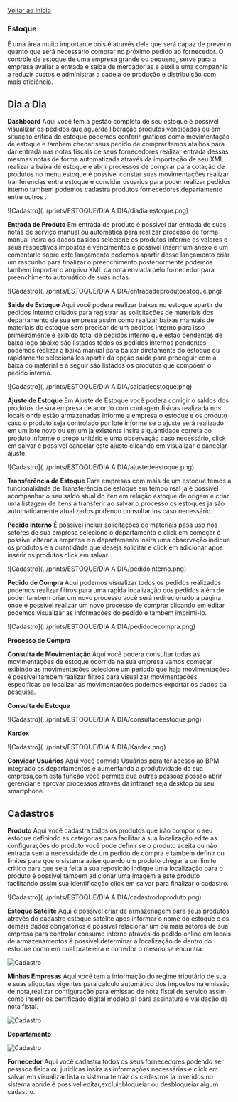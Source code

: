 [Voltar ao Inicio](../../)

### Estoque
É uma área muito importante pois é através dele que será capaz de prever o quanto que será necessário comprar no próximo pedido ao fornecedor.
O controle de estoque de uma empresa grande ou pequena, serve para a empresa avaliar a entrada e saída de mercadorias e auxilia uma companhia a reduzir custos e administrar a cadeia de produção e distribuição com mais eficiência.

## Dia a Dia
**Dashboard**
Aqui você tem a gestão completa de seu estoque é possivel visualizar os pedidos que aguarda liberação produtos vencidados ou em situaçao critica de estoque podemos conferir graficos como movimentação de estoque e tambem checar seus pedido de comprar temos atalhos para dar entrada nas notas fiscais de seus fornecedores realizar entrada dessas mesmas notas de forma automatizada através da importação de seu XML realizar a baixa de estoque e abrir processos de comprar para cotação de produtos no menu estoque é possivel constar suas movimentações realizar tranferencias entre estoque e convidar usuarios para poder realizar pedidos interno tambem podemos cadastra produtos fornecedores,departamento entre outros .  

![Cadastro](../prints/ESTOQUE/DIA A DIA/diadia estoque.png)

**Entrada de Produto**
Em entrada de produto é possivel dar
entrada de suas notas de serviço manual ou automatica para realizar processo de forma manual insira os dados basicos selecione os produtos informe os valores e seus respectivos impostos e vencimentos é possivel inserir um anexo e um comentario sobre este lançamento podemos apartir desse lançamento criar um rascunho para finalizar o preenchimento posteriormente podemos tambem importar o arquivo XML da nota enviada pelo fornecedor para preenchimento automático de suas notas.

![Cadastro](../prints/ESTOQUE/DIA A DIA/entradadeprodutoestoque.png)

**Saida de Estoque**
Aqui vocẽ podera realizar baixas no estoque apartir de pedidos interno criados para registrar as solicitações de materiais dos departamento de sua empresa assim como realizar baixas manuais de materiais do estoque sem precisar de um pedidos interno para isso primeiramente é exibido total de pedidos interno que estao pendentes de baixa logo abaixo são listados todos os pedidos internos pendentes podemos realizar a baixa manual para baixar diretamente do estoque ou rapidamente selecioná los apartir da opção saída para proceguir com a baixa do material e a seguir são listados os produtos que compõem o pedido interno.

![Cadastro](../prints/ESTOQUE/DIA A DIA/saidadeestoque.png)

**Ajuste de Estoque**
Em Ajuste de Estoque você podera corrigir o saldos dos produtos de sua empresa de acordo com contagem fisicas realizada nos locais onde estão armazenadas informe a empresa o estoque e os produto caso o produto seja controlado por lote informe se o ajuste será realizado em um lote novo ou em um ja existente insira a quantidade correta do produto informe o preço unitário e uma observação caso necessário, click em salvar é possivel cancelar este ajuste clicando em visualizar e cancelar ajuste.

![Cadastro](../prints/ESTOQUE/DIA A DIA/ajustedeestoque.png)

**Transferência de Estoque**
Para empresas com mais de um estoque temos a funcionalidade de Transferência de estoque em tempo real ja é possivel acompanhar o seu saldo atual do iten em relação estoque de origem e criar uma listagem de itens á transferir ao salvar o processo os estoques ja são automaticamente atualizados podendo consultar los caso necessário.

**Pedido Interno**
É possivel incluir solicitações de materiais pasa uso nos setores de sua empresa selecione o departamento e click em começar é possivel alterar a empresa e o departamento insira uma observação indique os produtos e a quantidade que deseja solicitar e click em adicionar apos inserir os produtos click em salvar.

![Cadastro](../prints/ESTOQUE/DIA A DIA/pedidointerno.png)

**Pedido de Compra**
Aqui podemos visualizar todos os pedidos realizados podemos realizar filtros para uma rapida localização dos pedidos além de poder tambem criar um novo processo você será redirecionado a página onde é possivel realizar um novo processo de comprar clicando em editar podemos visualizar as informações do pedido e tambem imprimi-lo.

![Cadastro](../prints/ESTOQUE/DIA A DIA/pedidodecompra.png)

**Processo de Compra**

**Consulta de Movimentação**
Aqui você podera consultar todas as movimentações de estoque ocorrida na sua empresa vamos começar exibindo as movimentações selecione um periodo que haja movimentações é possivel tambem realizar filtros para visualizar movimentações especificas ao localizar as movimentações podemos exportar os dados da pesquisa.

**Consulta de Estoque**

![Cadastro](../prints/ESTOQUE/DIA A DIA/consultadeestoque.png)

**Kardex**

![Cadastro](../prints/ESTOQUE/DIA A DIA/Kardex.png)

**Convidar Usuários**
Aqui você convida Usuários para ter acesso ao BPM integrado os departamentos e aumentando a produtividade da sua empresa,com esta função você permite que outras pessoas possão abrir gerenciar e aprovar processos através da intranet seja desktop ou seu smartphone.

## Cadastros
**Produto**
Aqui você cadastra todos os produtos que irão compor o seu estoque definindo as categorias para facilitar á sua localização edite as configurações do produto você pode definir se o produto aceita ou não entrada sem a necessidade de um pedido de compra e tambem definir ou limites para que o sistema avise quando um produto chegar a um limite critico para que seja feita a sua reposição indique uma localização para o produto é possivel tambem adicionar uma imagem a este produto facilitando assim sua identificação click em salvar para finalizar o cadastro.

![Cadastro](../prints/ESTOQUE/DIA A DIA/cadastrodoproduto.png)

**Estoque Satélite**
Aqui é possivel criar de armazenagem para seus produtos através do cadastro estoque satélite apos informar o nome do estoque e os demais dados obrigatorios é possivel relacionar um ou mais setores de sua empresa para controlar consumo interno através do pedido online em locais de armazenamentos é possivel determinar a localização de dentro do estoque como em qual prateleira e corredor o mesmo se encontra.

![Cadastro](../prints/ESTOQUE/CADASTROS/estoquesatelite.png)

**Minhas Empresas**
Aqui vocẽ tem a informação do regime tributário de sua e suas aliquotas vigentes para calculo automático dos impostos na emissão de nota,realizar configuração para emissao de nota fistal de serviço assim como inserir os certificado digital modelo a1 para assinatura e validação da nota fistal.

![Cadastro](../prints/ESTOQUE/CADASTROS/cadastrominhaempressa.png)

**Departamento**

![Cadastro](../prints/ESTOQUE/CADASTROS/cadastrodedepartamento.png)

**Fornecedor**
Aqui você cadastra todos os seus fornecedores podendo ser pesssoa fisica ou juridicas insira as informações necessárias e click em salvar em visualizar lista o sistema te traz os cadastros ja inseridos no sistema aonde é possivel editar,excluir,bloqueiar ou desbloqueiar algum cadastro.
